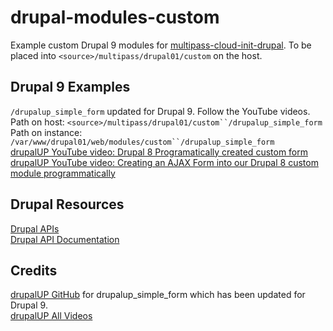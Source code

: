 # drupal-modules-custom

Example custom Drupal 9 modules for [multipass-cloud-init-drupal](https://github.com/agcraggs/multipass-cloud-init-drupal). To be placed into `<source>/multipass/drupal01/custom` on the host.

## Drupal 9 Examples

`/drupalup_simple_form` updated for Drupal 9. Follow the YouTube videos.  
Path on host: `<source>/multipass/drupal01/custom``/drupalup_simple_form`  
Path on instance: `/var/www/drupal01/web/modules/custom``/drupalup_simple_form`  
[drupalUP YouTube video: Drupal 8 Programatically created custom form](https://www.youtube.com/watch?v=JjUYeKqB-gw)  
[drupalUP YouTube video: Creating an AJAX Form into our Drupal 8 custom module programmatically](https://www.youtube.com/watch?v=Mc1oucR4Vak)

## Drupal Resources

[Drupal APIs](https://www.drupal.org/docs/drupal-apis)  
[Drupal API Documentation](https://api.drupal.org/api/drupal)

## Credits

[drupalUP GitHub](https://github.com/drupal-up) for drupalup_simple_form which has been updated for Drupal 9.  
[drupalUP All Videos](https://www.youtube.com/c/Drupal-up/videos)